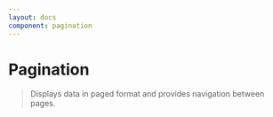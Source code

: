 ```yaml
---
layout: docs
component: pagination
---
```


# Pagination

> Displays data in paged format and provides navigation between pages.
